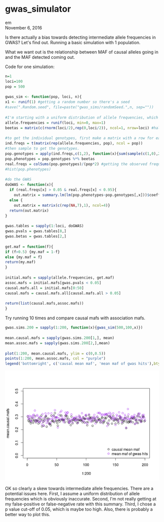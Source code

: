 # gwas_simulator
em  
November 6, 2016  



Is there actually a bias towards detecting intermediate allele frequencies in GWAS? Let's find out. Running a basic simulation with 1 population.

What we want out is the relationship between MAF of causal alleles going in and the MAF detected coming out.



Code for one simulation:

```r
n=1
loci=100
pop = 500

gwas_sim <- function(pop, loci, n){
x1 <- runif(1) #getting a random number so there's a seed
#save(".Random.seed", file=paste("gwas_sims/randomSeed.",n, sep=""))

#I'm starting with a uniform distribution of allele frequencies, which is obviously unrealistic, but lets us examine variation between different frequencies more easily.
allele.frequencies = runif(loci, min=0, max=1) 
beetas = matrix(c(rnorm(loci/2),rep(0,loci/2)), ncol=1, nrow=loci) #half are 0, half are from a normal distribution

#to get the individual genotypes, first make a matrix with a row for each individual, column for each locus, value is the underlying allele frequency of the population
ind.freqs = t(matrix(rep(allele.frequencies, pop), ncol = pop))
#then sample to get the genotypes.
pop.genotypes = apply(ind.freqs,c(1,2), function(x){sum(sample(c(1,0),2,replace=TRUE, prob = c(x,1-x)))} )
pop.phenotypes = pop.genotypes %*% beetas
real.freqs = colSums(pop.genotypes)/(pop*2) #getting the observed frequency
#hist(pop.phenotypes)

#do the GWAS
doGWAS <- function(x){
  if (real.freqs[x] > 0.05 & real.freqs[x] < 0.95){ 
    out.matrix = summary.lm(lm(pop.phenotypes~pop.genotypes[,x]))$coefficients }
  else {
    out.matrix = matrix(c(rep(NA,7),1), ncol=4)}
  return(out.matrix)
}

gwas.tables = sapply(1:loci, doGWAS)
gwas.pvals = gwas.tables[8,]
gwas.betas = gwas.tables[2,]

get.maf = function(f){
if (f>0.5) {my.maf = 1-f}
else {my.maf = f}
return(my.maf)
}

initial.mafs = sapply(allele.frequencies, get.maf)
assoc.mafs = initial.mafs[gwas.pvals < 0.05]
causal.mafs.all = initial.mafs[0:50]
causal.mafs = causal.mafs.all[causal.mafs.all > 0.05]

return(list(causal.mafs,assoc.mafs))
}
```


Try running 10 times and compare causal mafs with association mafs.


```r
gwas.sims.200 = sapply(1:200, function(x){gwas_sim(500,100,x)})

mean.causal.mafs = sapply(gwas.sims.200[1,], mean)
mean.assoc.mafs = sapply(gwas.sims.200[2,],mean)

plot(1:200, mean.causal.mafs, ylim = c(0,0.5))
points(1:200, mean.assoc.mafs, col = "purple")
legend('bottomright', c('causal mean maf', 'mean maf of gwas hits'),bty="n", col = c("black","purple"), pch=1)
```

![](gwas_simulator_files/figure-html/unnamed-chunk-3-1.png)<!-- -->

OK so clearly a skew towards intermediate allele frequencies. There are a potential issues here. First, I assume a uniform distribution of allele frequencies which is obviously inaccurate. Second, I'm not really getting at my false-positive or false-negative rate with this summary. Third, I chose a p value cut-off of 0.05, which is maybe too high. Also, there is probably a better way to plot this.
